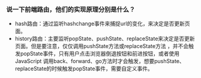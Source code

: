 ### 说一下前端路由，他们的实现原理分别是什么？

- hash路由：通过监听hashchange事件来捕捉url的变化，来决定是否更新页面。
- history路由：主要监听popState、pushState、replaceState来决定是否更新页面。但是要注意，仅仅调用pushState方法或replaceState方法 ，并不会触发popState事件，只有用户点击浏览器倒退按钮和前进按钮，或者使用 JavaScript 调用back、forward、go方法时才会触发，想要pushState、replaceState的时候触发popState事件，需要自定义事件。
